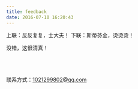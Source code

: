 ```yaml
---
title: feedback
date: 2016-07-10 16:20:43
---
```

上联：反反复复，士大夫！
下联：斯蒂芬金，烫烫烫！

没错，这很清真！<br><br><br><br>


联系方式：1021299802@qq.com

<div class="ds-recent-visitors" data-num-items="28" data-avatar-size="42" id="ds-recent-visitors"></div><br><br><br>
